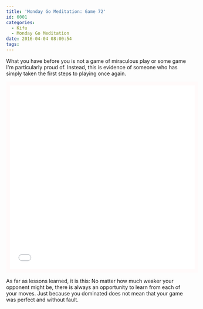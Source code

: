 ```yaml
---
title: 'Monday Go Meditation: Game 72'
id: 6001
categories:
  - Kifu
  - Monday Go Meditation
date: 2016-04-04 08:00:54
tags:
---
```


What you have before you is not a game of miraculous play or some game I'm particularly proud of. Instead, this is evidence of someone who has simply taken the first steps to playing once again.

<iframe id="gokibitz-V1CIkAm0e" style="width: 100%; min-height: 500px; display: block; border: 10px solid snow;" src="//gokibitz.com/kifu/V1CIkAm0e" width="300" height="150"></iframe>

As far as lessons learned, it is this: No matter how much weaker your opponent might be, there is always an opportunity to learn from each of your moves. Just because you dominated does not mean that your game was perfect and without fault.

<script src="//gokibitz.com/embed/V1CIkAm0e"></script>